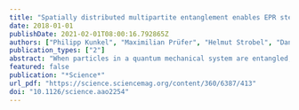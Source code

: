 ```yaml
---
title: "Spatially distributed multipartite entanglement enables EPR steering of atomic clouds"
date: 2018-01-01
publishDate: 2021-02-01T08:00:16.792865Z
authors: ["Philipp Kunkel", "Maximilian Prüfer", "Helmut Strobel", "Daniel Linnemann", "Anika Frölian", "Thomas Gasenzer", "Martin Gärttner", "Markus K. Oberthaler"]
publication_types: ["2"]
abstract: "When particles in a quantum mechanical system are entangled, a measurement performed on one part of the system can affect the results of the same type of measurement performed on another part—even if these subsystems are physically separated. Kunkel et al., Fadel et al., and Lange et al. achieved this so-called distributed entanglement in a particularly challenging setting: an ensemble of many cold atoms (see the Perspective by Cavalcanti). In all three studies, the entanglement was first created within an atomic cloud, which was then allowed to expand. Local measurements on the different, spatially separated parts of the cloud confirmed that the entanglement survived the expansion.Science, this issue p. 413, p. 409, p. 416; see also p. 376A key resource for distributed quantum-enhanced protocols is entanglement between spatially separated modes. However, the robust generation and detection of entanglement between spatially separated regions of an ultracold atomic system remain a challenge. We used spin mixing in a tightly confined Bose-Einstein condensate to generate an entangled state of indistinguishable particles in a single spatial mode. We show experimentally that this entanglement can be spatially distributed by self-similar expansion of the atomic cloud. We used spatially resolved spin read-out to reveal a particularly strong form of quantum correlations known as Einstein-Podolsky-Rosen (EPR) steering between distinct parts of the expanded cloud. Based on the strength of EPR steering, we constructed a witness, which confirmed genuine 5-partite entanglement."
featured: false
publication: "*Science*"
url_pdf: "https://science.sciencemag.org/content/360/6387/413"
doi: "10.1126/science.aao2254"
---
```



